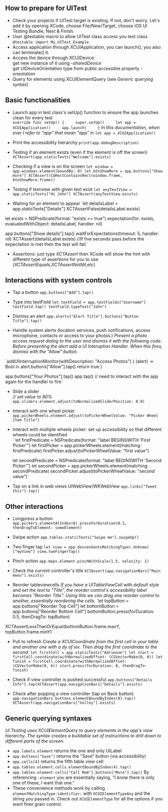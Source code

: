 
## How to prepare for UITest
- Check your projects if UITest target is existing. If not, don't worry. Let's add it by opening XCode, choose File/New/Target, choose iOS UI Testing Bundle, Next & Finish.
- User @testable macro to allow UITest class access you test class  
	`@testable import My_UITest_Example`   
- Access application through XCUIApplication, you can launch(), you also can terminate() it.
- Access the device through XCUIDevice:   
	get new instance of it using *-sharedDevice*   
	get UIDeviceOrientation type from public accessible property *-orientation*
- Query for elements using XCUIElementQuery (see *Generic querying syntax*)

## Basic functionalities
- Launch app in test class's setUp() function to ensure the app launches clean for every test    
`override func setUp() {    
        super.setUp()    
		let app = XCUIApplication()    
        app.launch(    
}`
*In this ducumentation, when ever I refer to "app" that mean "app" in `let app = XCUIApplication()`*
- Print the accessibility hierarchy
`print(app.debugDescription)`

- Testing if an element exists (even if the element is off the screen)
`XCTAssert(app.staticTexts["Welcome"].exists)`

- Checking if a view is on the screen
`let window = app.windows.element(boundBy: 0)
let btnShowMore = app.buttons["Show more"]
XCTAssert(CGRectContainsRect(window.frame, btnShowMore.frame))`

- Testing if textview with given text exist
`let anyTextView = app.staticTexts["Hi John"]
XCTAssert(anyTextView.exists)`

- Waiting for an element to appear
`let detailsLabel = app.staticTexts["Details"]
XCTAssertFalse(detailsLabel.exists)

let exists = NSPredicate(format: "exists == true")
expectation(for: exists, evaluatedWithObject: detailsLabel, handler: nil)

app.buttons["Show details"].tap()
waitForExpectations(timeout: 5, handler: nil)
XCTAssert(detailsLabel.exists)
//If five seconds pass before the expectation is met then the test will fail.`

- Assertions: just type *XCTAssert* then XCode will show the hint with different type of assertions for you to use (*XCTAssertEquals*,*XCTAssertNotNil*,etc)

## Interactions with system controls
- Tap a button
`app.buttons["Add"].tap()`

- Type into textField
`let textField = app.textFields["Username"]
textField.tap()
textField.typeText("John")`

- Dismiss an alert
`app.alerts["Alert Title"].buttons["Button Title"].tap()`

- Handle system alerts (location services, push notifications, access microphone, contacts or access to your photos.)
*Present a photo access request dialog to the user and dismiss it with the following code. Before presenting the alert add a UI Interuption Handler. When this fires, dismiss with the "Allow" button.*

`addUIInterruptionMonitor(withDescription: "Access Photos") { (alert) -> Bool in
  alert.buttons["Allow"].tap()
  return true
}

app.buttons["Your Photos"].tap()
app.tap() // need to interact with the app again for the handler to fire`

- Slide a slider   
*// set value to 90%*   
`app.sliders.element.adjust(toNormalizedSliderPosition: 0.9)`

- Interact with one wheel picker
`app.pickerWheels.element.adjust(toPickerWheelValue: "Picker Wheel Item Title")`

- Interact with multiple wheels picker: set up accessibility so that different wheels could be identified   
`
	let firstPredicate = NSPredicate(format: "label BEGINSWITH 'First Picker'")
	let firstPicker = app.pickerWheels.element(matching: firstPredicate)
	firstPicker.adjust(toPickerWheelValue: "first value")

	let secondPredicate = NSPredicate(format: "label BEGINSWITH 'Second Picker'")
	let secondPicker = app.pickerWheels.element(matching: secondPredicate)
	secondPicker.adjust(toPickerWheelValue: "second value")`

- Tap on a link in web views UIWebView/WKWebView
`app.links["Tweet this"].tap()`

## Other interactions

- Longpress a button
`app.pickers.elementAtIndex(0).pressForDuration(0.1, thenDragToElement: someElement)`

- Swipe action
`app.tables.staticTexts["Swipe me"].swipeUp()`

- Two finger tap
`let view = app.descendantsMatchingType(.Unknow)["myView"]
view.twoFingerTap()`

- Pinch action
`app.maps.element.pinchWithScale(1.5, velocity: 1)`

- Check the current controller's title
`XCTAssert(app.navigationBars["Main menu"].exists)`

- Reorder tableviewcells
*If you have a UITableViewCell with default style and set the text to "Title", the reorder control's accessibility label becomes "Reorder Title". Using this we can drag one reorder control to another, essentially reordering the cells.*
`let topButton = app.buttons["Reorder Top Cell"]
let bottomButton = app.buttons["Reorder Bottom Cell"]
bottomButton.press(forDuration: 0.5, thenDragTo: topButton)

XCTAssertLessThanOrEqual(bottomButton.frame.maxY, topButton.frame.minY)`

- Pull to refresh
*Create a XCUICoordinate from the first cell in your table and another one with a dy of six. Then drag the first coordinate to the second.*
`let firstCell = app.staticTexts["Adrienne"]
let start = firstCell.coordinate(withNormalizedOffset: (CGVectorMake(0, 0))
let finish = firstCell.coordinate(withNormalizedOffset: (CGVectorMake(0, 6))
start.press(forDuration: 0, thenDragTo: finish)`

- Check if view controller is pushed successful
`app.buttons["Details Info"].tap(XCTAssert(app.navigationBars["Details"].exists)`

- Check after popping a view controller (tap on Back button)
`app.navigationBars.buttons.elementBoundByIndex(0).tap()
XCTAssert(app.navigationBars["Volley"].exists)`

## Generic querying syntaxes
*UI Testing uses XCUIElementQuery to query elements in the app's view hierarchy. The syntax creates a buildable set of instructions to drill down to different parts of the screen.*

- `app.labels.element` returns the one and only UILabel
- `app.buttons["Save"]` returns the "Save" button (via accessibility)
- `app.cells[4]` returns the fifth table view cell
- `app.tables.element.cells.elementBoundByIndex(4).tap()`
- `app.tables.element.cells["Call Mom"].buttons["More"].tap()`
	By referencing `-element` you are essentially saying, "I know there is only one of these, I want that one."
- These convenience methods work by calling `-elementMatchingType:identifier:` with `XCUIElementTypeAny` and the string you passed in. Check out `XCUIElementType` for all the options if you want finer grain control.
